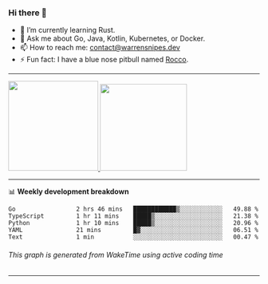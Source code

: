 ### Hi there 👋

- 🌱 I’m currently learning Rust.
- 💬 Ask me about Go, Java, Kotlin, Kubernetes, or Docker.
- 📫 How to reach me: contact@warrensnipes.dev
- ⚡ Fun fact: I have a blue nose pitbull named [Rocco](https://i.imgur.com/iLsSCKu.jpg).

-------


<a href="https://github.com/LockedThread/LockedThread">
  <img height="180em" src="https://github-readme-stats.vercel.app/api?username=LockedThread&theme=transparent&bg_color=00000000&show_icons=true&count_private=true" />
  <img height="174em" src="https://github-readme-stats.vercel.app/api/top-langs?username=LockedThread&theme=transparent&layout=compact&hide_progress=true&bg_color=00000000" />
  </a>

-------

📊 **Weekly development breakdown**
<!--START_SECTION:waka-->

```text
Go                 2 hrs 46 mins   ████████████▒░░░░░░░░░░░░   49.88 %
TypeScript         1 hr 11 mins    █████▒░░░░░░░░░░░░░░░░░░░   21.38 %
Python             1 hr 10 mins    █████▒░░░░░░░░░░░░░░░░░░░   20.96 %
YAML               21 mins         █▓░░░░░░░░░░░░░░░░░░░░░░░   06.51 %
Text               1 min           ░░░░░░░░░░░░░░░░░░░░░░░░░   00.47 %
```

<!--END_SECTION:waka-->
###### *This graph is generated from WakeTime using active coding time*
-------
